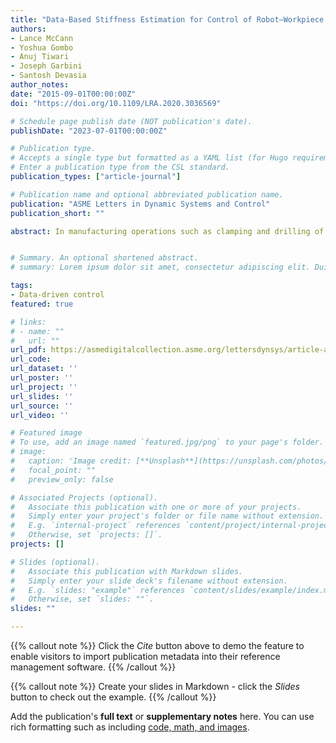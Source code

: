 ```yaml
---
title: "Data-Based Stiffness Estimation for Control of Robot–Workpiece Elastic Interactions"
authors:
- Lance McCann
- Yoshua Gombo
- Anuj Tiwari
- Joseph Garbini
- Santosh Devasia
author_notes:
date: "2015-09-01T00:00:00Z"
doi: "https://doi.org/10.1109/LRA.2020.3036569"

# Schedule page publish date (NOT publication's date).
publishDate: "2023-07-01T00:00:00Z"

# Publication type.
# Accepts a single type but formatted as a YAML list (for Hugo requirements).
# Enter a publication type from the CSL standard.
publication_types: ["article-journal"]

# Publication name and optional abbreviated publication name.
publication: "ASME Letters in Dynamic Systems and Control"
publication_short: ""

abstract: In manufacturing operations such as clamping and drilling of elastic structures, tool–workpiece normality must be maintained, and shear forces minimized to avoid tool or workpiece damage. The challenge is that the combined stiffness of a robot and workpiece, needed to control the robot–workpiece elastic interactions, are often difficult to model and can vary due to geometry changes of the workpiece caused by large deformations and associated pose variations of the robot. The main contribution of this article is an algorithm (i) to learn the robot–workpiece stiffness relationship using a model-free data-based approach and (ii) to use it for applying desired forces and torques on the elastic structure. Moreover, comparative experiments with and without the data-based stiffness estimation show that clamping operating speed is increased by four times when using the stiffness estimation method while interaction forces and torques are kept within acceptable bounds.


# Summary. An optional shortened abstract.
# summary: Lorem ipsum dolor sit amet, consectetur adipiscing elit. Duis posuere tellus ac convallis placerat. Proin tincidunt magna sed ex sollicitudin condimentum.

tags:
- Data-driven control
featured: true

# links:
# - name: ""
#   url: ""
url_pdf: https://asmedigitalcollection.asme.org/lettersdynsys/article-abstract/3/3/031003/1168959/Data-Based-Stiffness-Estimation-for-Control-of
url_code: 
url_dataset: ''
url_poster: ''
url_project: ''
url_slides: ''
url_source: ''
url_video: ''

# Featured image
# To use, add an image named `featured.jpg/png` to your page's folder. 
# image:
#   caption: 'Image credit: [**Unsplash**](https://unsplash.com/photos/jdD8gXaTZsc)'
#   focal_point: ""
#   preview_only: false

# Associated Projects (optional).
#   Associate this publication with one or more of your projects.
#   Simply enter your project's folder or file name without extension.
#   E.g. `internal-project` references `content/project/internal-project/index.md`.
#   Otherwise, set `projects: []`.
projects: []

# Slides (optional).
#   Associate this publication with Markdown slides.
#   Simply enter your slide deck's filename without extension.
#   E.g. `slides: "example"` references `content/slides/example/index.md`.
#   Otherwise, set `slides: ""`.
slides: ""

---
```




{{% callout note %}}
Click the *Cite* button above to demo the feature to enable visitors to import publication metadata into their reference management software.
{{% /callout %}}

{{% callout note %}}
Create your slides in Markdown - click the *Slides* button to check out the example.
{{% /callout %}}

Add the publication's **full text** or **supplementary notes** here. You can use rich formatting such as including [code, math, and images](https://docs.hugoblox.com/content/writing-markdown-latex/).
